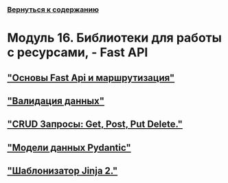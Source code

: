 ### [Вернуться к содержанию](https://github.com/AlexandrKuznetsov1/Practical_work/blob/master/README.md)
# Модуль 16. Библиотеки для работы с ресурсами, -  Fast API
## ["Основы Fast Api и маршрутизация"](https://github.com/AlexandrKuznetsov1/Practical_work/blob/master/Module16/module_16_1.py)
## ["Валидация данных"](https://github.com/AlexandrKuznetsov1/Practical_work/blob/master/Module16/module_16_2.py)
## ["CRUD Запросы: Get, Post, Put Delete."](https://github.com/AlexandrKuznetsov1/Practical_work/blob/master/Module16/module_16_3.py)
## ["Модели данных Pydantic"](https://github.com/AlexandrKuznetsov1/Practical_work/blob/master/Module16/module_16_4.py)
## ["Шаблонизатор Jinja 2."](https://github.com/AlexandrKuznetsov1/Practical_work/blob/master/Module16/Module16_5/module_16_5.py)
